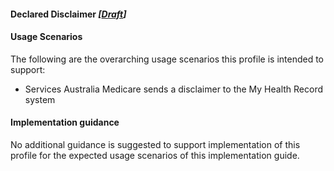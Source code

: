 #### Declared Disclaimer *[[Draft](http://hl7.org/fhir/stu3/valueset-publication-status.html)]*

#### Usage Scenarios
The following are the overarching usage scenarios this profile is intended to support:
* Services Australia Medicare sends a disclaimer to the My Health Record system

#### Implementation guidance
No additional guidance is suggested to support implementation of this profile for the expected usage scenarios of this implementation guide.

